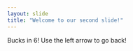 ```yaml
---
layout: slide
title: "Welcome to our second slide!"
---
```

Bucks in 6!
Use the left arrow to go back!
